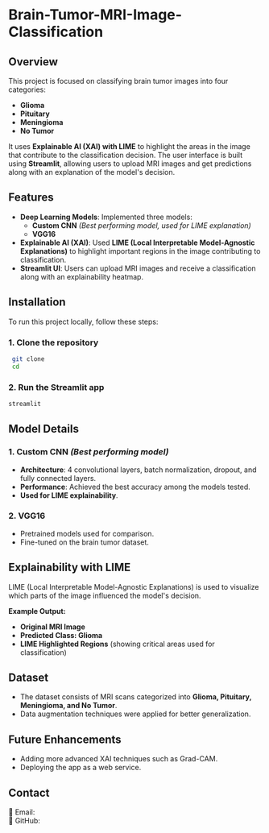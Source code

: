 # Brain-Tumor-MRI-Image-Classification

## Overview
This project is focused on classifying brain tumor images into four categories:
- **Glioma**
- **Pituitary**
- **Meningioma**
- **No Tumor**

It uses **Explainable AI (XAI) with LIME** to highlight the areas in the image that contribute to the classification decision. The user interface is built using **Streamlit**, allowing users to upload MRI images and get predictions along with an explanation of the model's decision.

## Features
- **Deep Learning Models**: Implemented three models: 
  - **Custom CNN** *(Best performing model, used for LIME explanation)*
  - **VGG16**
- **Explainable AI (XAI)**: Used **LIME (Local Interpretable Model-Agnostic Explanations)** to highlight important regions in the image contributing to classification.
- **Streamlit UI**: Users can upload MRI images and receive a classification along with an explainability heatmap.


## Installation
To run this project locally, follow these steps:

### 1. Clone the repository
```bash
 git clone 
 cd 
```
### 2. Run the Streamlit app
```bash
streamlit 
```

## Model Details
### 1. Custom CNN *(Best performing model)*
- **Architecture**: 4 convolutional layers, batch normalization, dropout, and fully connected layers.
- **Performance**: Achieved the best accuracy among the models tested.
- **Used for LIME explainability**.

### 2. VGG16 
- Pretrained models used for comparison.
- Fine-tuned on the brain tumor dataset.

## Explainability with LIME
LIME (Local Interpretable Model-Agnostic Explanations) is used to visualize which parts of the image influenced the model's decision.

**Example Output:**
- **Original MRI Image**
- **Predicted Class: Glioma**
- **LIME Highlighted Regions** (showing critical areas used for classification)




## Dataset
- The dataset consists of MRI scans categorized into **Glioma, Pituitary, Meningioma, and No Tumor**.
- Data augmentation techniques were applied for better generalization.

## Future Enhancements
- Adding more advanced XAI techniques such as Grad-CAM.
- Deploying the app as a web service.



## Contact  
📧 Email:  
🔗 GitHub: 
